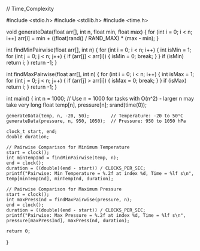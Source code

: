 // Time_Complexity

#include <stdio.h>
#include <stdlib.h>
#include <time.h>

void generateData(float arr[], int n, float min, float max) {
    for (int i = 0; i < n; i++)
        arr[i] = min + ((float)rand() / RAND_MAX) * (max - min);
}

int findMinPairwise(float arr[], int n) {
    for (int i = 0; i < n; i++) {
        int isMin = 1;
        for (int j = 0; j < n; j++) {
            if (arr[j] < arr[i]) {
                isMin = 0;
                break;
            }
        }
        if (isMin) return i;
    }
    return -1;
}

int findMaxPairwise(float arr[], int n) {
    for (int i = 0; i < n; i++) {
        int isMax = 1;
        for (int j = 0; j < n; j++) {
            if (arr[j] > arr[i]) {
                isMax = 0;
                break;
            }
        }
        if (isMax) return i;
    }
    return -1;
}

int main() {
    int n = 1000;   // Use n = 1000 for tasks with O(n^2) - larger n may take very long
    float temp[n], pressure[n];
    srand(time(0));

    generateData(temp, n, -20, 50);        // Temperature: -20 to 50°C
    generateData(pressure, n, 950, 1050);  // Pressure: 950 to 1050 hPa

    clock_t start, end;
    double duration;

    // Pairwise Comparison for Minimum Temperature
    start = clock();
    int minTempInd = findMinPairwise(temp, n);
    end = clock();
    duration = ((double)(end - start)) / CLOCKS_PER_SEC;
    printf("Pairwise: Min Temperature = %.2f at index %d, Time = %lf s\n", temp[minTempInd], minTempInd, duration);

    // Pairwise Comparison for Maximum Pressure
    start = clock();
    int maxPressInd = findMaxPairwise(pressure, n);
    end = clock();
    duration = ((double)(end - start)) / CLOCKS_PER_SEC;
    printf("Pairwise: Max Pressure = %.2f at index %d, Time = %lf s\n", pressure[maxPressInd], maxPressInd, duration);

    return 0;
}
